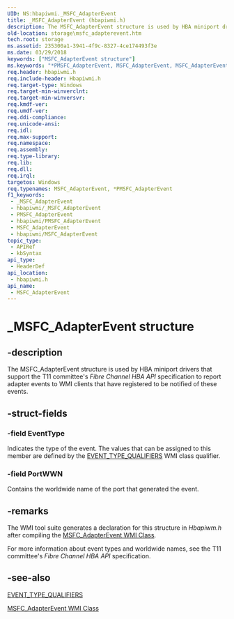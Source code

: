 ```yaml
---
UID: NS:hbapiwmi._MSFC_AdapterEvent
title: _MSFC_AdapterEvent (hbapiwmi.h)
description: The MSFC_AdapterEvent structure is used by HBA miniport drivers that support the T11 committee's Fibre Channel HBA API specification to report adapter events to WMI clients that have registered to be notified of these events.
old-location: storage\msfc_adapterevent.htm
tech.root: storage
ms.assetid: 235300a1-3941-4f9c-8327-4ce174493f3e
ms.date: 03/29/2018
keywords: ["MSFC_AdapterEvent structure"]
ms.keywords: "*PMSFC_AdapterEvent, MSFC_AdapterEvent, MSFC_AdapterEvent structure [Storage Devices], PMSFC_AdapterEvent, PMSFC_AdapterEvent structure pointer [Storage Devices], _MSFC_AdapterEvent, hbapiwmi/MSFC_AdapterEvent, hbapiwmi/PMSFC_AdapterEvent, storage.msfc_adapterevent, structs-Fibre_b76954f6-f00c-429d-8428-5cf1997cb40d.xml"
req.header: hbapiwmi.h
req.include-header: Hbapiwmi.h
req.target-type: Windows
req.target-min-winverclnt: 
req.target-min-winversvr: 
req.kmdf-ver: 
req.umdf-ver: 
req.ddi-compliance: 
req.unicode-ansi: 
req.idl: 
req.max-support: 
req.namespace: 
req.assembly: 
req.type-library: 
req.lib: 
req.dll: 
req.irql: 
targetos: Windows
req.typenames: MSFC_AdapterEvent, *PMSFC_AdapterEvent
f1_keywords:
 - _MSFC_AdapterEvent
 - hbapiwmi/_MSFC_AdapterEvent
 - PMSFC_AdapterEvent
 - hbapiwmi/PMSFC_AdapterEvent
 - MSFC_AdapterEvent
 - hbapiwmi/MSFC_AdapterEvent
topic_type:
 - APIRef
 - kbSyntax
api_type:
 - HeaderDef
api_location:
 - hbapiwmi.h
api_name:
 - MSFC_AdapterEvent
---
```


# _MSFC_AdapterEvent structure


## -description

The MSFC_AdapterEvent structure is used by HBA miniport drivers that support the T11 committee's <i>Fibre Channel HBA API</i> specification to report adapter events to WMI clients that have registered to be notified of these events.

## -struct-fields

### -field EventType

Indicates the type of the event. The values that can be assigned to this member are defined by the <a href="/windows-hardware/drivers/storage/event-types-qualifiers">EVENT_TYPE_QUALIFIERS</a> WMI class qualifier.

### -field PortWWN

Contains the worldwide name of the port that generated the event.

## -remarks

The WMI tool suite generates a declaration for this structure in <i>Hbapiwm.h </i>after compiling the <a href="/windows-hardware/drivers/storage/msfc-adapterevent-wmi-class">MSFC_AdapterEvent WMI Class</a>.

For more information about event types and worldwide names, see the T11 committee's <i>Fibre Channel HBA API</i> specification.

## -see-also

<a href="/windows-hardware/drivers/storage/event-types-qualifiers">EVENT_TYPE_QUALIFIERS</a>



<a href="/windows-hardware/drivers/storage/msfc-adapterevent-wmi-class">MSFC_AdapterEvent WMI Class</a>